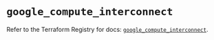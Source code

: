 # `google_compute_interconnect`

Refer to the Terraform Registry for docs: [`google_compute_interconnect`](https://registry.terraform.io/providers/hashicorp/google-beta/6.46.0/docs/resources/google_compute_interconnect).
